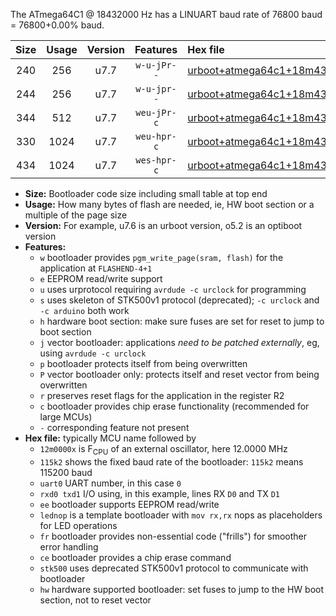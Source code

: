 The ATmega64C1 @ 18432000 Hz has a LINUART baud rate of 76800 baud = 76800+0.00% baud.

|Size|Usage|Version|Features|Hex file|
|:-:|:-:|:-:|:-:|:--|
|240|256|u7.7|`w-u-jPr--`|[urboot+atmega64c1+18m4320x+++76k8_uart0_rxd4_txd3_lednop.hex](https://raw.githubusercontent.com/stefanrueger/urboot.hex/main/mcus/atmega64c1/external_oscillator/fcpu+18m4320_Hz/br+++76k8_bps/urboot+atmega64c1+18m4320x+++76k8_uart0_rxd4_txd3_lednop.hex)|
|244|256|u7.7|`w-u-jpr--`|[urboot+atmega64c1+18m4320x+++76k8_uart0_rxd4_txd3_lednop_fr.hex](https://raw.githubusercontent.com/stefanrueger/urboot.hex/main/mcus/atmega64c1/external_oscillator/fcpu+18m4320_Hz/br+++76k8_bps/urboot+atmega64c1+18m4320x+++76k8_uart0_rxd4_txd3_lednop_fr.hex)|
|344|512|u7.7|`weu-jPr-c`|[urboot+atmega64c1+18m4320x+++76k8_uart0_rxd4_txd3_ee_lednop_fr_ce.hex](https://raw.githubusercontent.com/stefanrueger/urboot.hex/main/mcus/atmega64c1/external_oscillator/fcpu+18m4320_Hz/br+++76k8_bps/urboot+atmega64c1+18m4320x+++76k8_uart0_rxd4_txd3_ee_lednop_fr_ce.hex)|
|330|1024|u7.7|`weu-hpr-c`|[urboot+atmega64c1+18m4320x+++76k8_uart0_rxd4_txd3_ee_lednop_fr_ce_hw.hex](https://raw.githubusercontent.com/stefanrueger/urboot.hex/main/mcus/atmega64c1/external_oscillator/fcpu+18m4320_Hz/br+++76k8_bps/urboot+atmega64c1+18m4320x+++76k8_uart0_rxd4_txd3_ee_lednop_fr_ce_hw.hex)|
|434|1024|u7.7|`wes-hpr-c`|[urboot+atmega64c1+18m4320x+++76k8_uart0_rxd4_txd3_ee_lednop_fr_ce_stk500_hw.hex](https://raw.githubusercontent.com/stefanrueger/urboot.hex/main/mcus/atmega64c1/external_oscillator/fcpu+18m4320_Hz/br+++76k8_bps/urboot+atmega64c1+18m4320x+++76k8_uart0_rxd4_txd3_ee_lednop_fr_ce_stk500_hw.hex)|

- **Size:** Bootloader code size including small table at top end
- **Usage:** How many bytes of flash are needed, ie, HW boot section or a multiple of the page size
- **Version:** For example, u7.6 is an urboot version, o5.2 is an optiboot version
- **Features:**
  + `w` bootloader provides `pgm_write_page(sram, flash)` for the application at `FLASHEND-4+1`
  + `e` EEPROM read/write support
  + `u` uses urprotocol requiring `avrdude -c urclock` for programming
  + `s` uses skeleton of STK500v1 protocol (deprecated); `-c urclock` and `-c arduino` both work
  + `h` hardware boot section: make sure fuses are set for reset to jump to boot section
  + `j` vector bootloader: applications *need to be patched externally*, eg, using `avrdude -c urclock`
  + `p` bootloader protects itself from being overwritten
  + `P` vector bootloader only: protects itself and reset vector from being overwritten
  + `r` preserves reset flags for the application in the register R2
  + `c` bootloader provides chip erase functionality (recommended for large MCUs)
  + `-` corresponding feature not present
- **Hex file:** typically MCU name followed by
  + `12m0000x` is F<sub>CPU</sub> of an external oscillator, here 12.0000 MHz
  + `115k2` shows the fixed baud rate of the bootloader: `115k2` means 115200 baud
  + `uart0` UART number, in this case `0`
  + `rxd0 txd1` I/O using, in this example, lines RX `D0` and TX `D1`
  + `ee` bootloader supports EEPROM read/write
  + `lednop` is a template bootloader with `mov rx,rx` nops as placeholders for LED operations
  + `fr` bootloader provides non-essential code ("frills") for smoother error handling
  + `ce` bootloader provides a chip erase command
  + `stk500` uses deprecated STK500v1 protocol to communicate with bootloader
  + `hw` hardware supported bootloader: set fuses to jump to the HW boot section, not to reset vector
